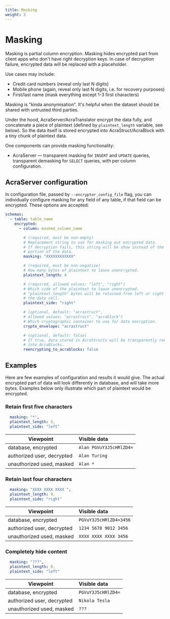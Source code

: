 ```yaml
---
title: Masking
weight: 3
---
```


# Masking

Masking is partial column encryption. Masking hides encrypted part from client apps who don't have right decryption keys.
In case of decryption failure, encrypted data will be replaced with a placeholder.

Use cases may include:

* Credit card numbers (reveal only last N digits)
* Mobile phone (again, reveal only last N digits, i.e. for recovery purposes)
* First/last name (mask everything except 1-3 first characters)

Masking is "kinda anonymisation". It's helpful when the dataset should be shared with untrusted third parties.

Under the hood, AcraServer/AcraTranslator encrypt the data fully, and concatenate a piece of plaintext (defined by `plaintext_length` variable, see below). So the data itself is stored encrypted into AcraStruct/AcraBlock with a tiny chunk of plaintext data.

One components can provide masking functionality:

* AcraServer — transparent masking for `INSERT` and `UPDATE` queries,
  transparent demasking for `SELECT` queries, with per column configuration.


## AcraServer configuration

In configuration file, passed by `--encryptor_config_file` flag, you can individually configure
masking for any field of any table, if that field can be encrypted.
These options are accepted:

<!-- Config struct lives in encryptor/config/encryptionSettings.go -->
<!-- Config validation func lives in masking/common/patterns.go -->
```yaml
schemas:
  - table: table_name
    encrypted:
      - column: masked_column_name

        # (required, must be non-empty)
        # Replacement string to use for masking out encrypted data.
        # If decryption fails, this string will be show instead of the masked
        # portion of the data.
        masking: "XXXXXXXXXXXX"

        # (required, must be non-negative)
        # How many bytes of plaintext to leave unencrypted.
        plaintext_length: 4

        # (required, allowed values: "left", "right")
        # Which side of the plaintext to leave unencrypted.
        # "plaintext_length" bytes will be retained from left or right side of
        # the data cell.
        plaintext_side: "right"

        # (optional, default: "acrastruct",
        # allowed values: "acrastruct", "acrablock")
        # Which cryptographic container to use for data encryption.
        crypto_envelope: "acrastruct"

        # (optional, default: false)
        # If true, data stored in AcraStructs will be transparently reencrypted
        # into AcraBlocks.
        reencrypting_to_acrablocks: false
```
<!-- TODO add link to page where colemn encryption settings are described in general, with client_id, zone_id etc -->

## Examples

Here are few examples of configuration and results it would give.
The actual encrypted part of data will look differently in database, and will take more bytes.
Examples below only illustrate which part of plaintext would be encrypted.

### Retain first five characters

```yaml
  masking: "*",
  plaintext_length: 5,
  plaintext_side: "left"
```

| Viewpoint                  | Visible data            |
| -------------------------- | :---------------------- |
| database, encrypted        | `Alan PGVuY3J5cHRlZD4=` |
| authorized user, decrypted | `Alan Turing`           |
| unauthorized used, masked  | `Alan *`                |

### Retain last four characters

```yaml
  masking: "XXXX XXXX XXXX ",
  plaintext_length: 4,
  plaintext_side: "right"
```

| Viewpoint                  | Visible data            |
| -------------------------- | :---------------------- |
| database, encrypted        | `PGVuY3J5cHRlZD4=3456`  |
| authorized user, decrypted | `1234 5678 9012 3456`   |
| unauthorized used, masked  | `XXXX XXXX XXXX 3456`   |

### Completely hide content

```yaml
  masking: "???",
  plaintext_length: 0,
  plaintext_side: "left"
```

| Viewpoint                  | Visible data       |
| -------------------------- | :----------------- |
| database, encrypted        | `PGVuY3J5cHRlZD4=` |
| authorized user, decrypted | `Nikola Tesla`     |
| unauthorized used, masked  | `???`              |

<!-- More examples of configuration can be found among test configs, <acra>/tests/*masking*.yml -->
